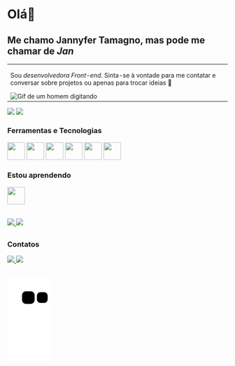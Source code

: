 # Olá👋

## Me chamo Jannyfer Tamagno, mas pode me chamar de *Jan*

<p align="right">
<table width="100%">
<tr><td valign="top" width="50%">

Sou *desenvolvedora Front-end*. Sinta-se à vontade para me contatar e conversar sobre projetos ou apenas para trocar ideias 🌻

<div align="left">
  <img src="https://c.tenor.com/iAy-KwJB1DkAAAAC/tenor.gif" alt="Gif de um homem digitando">
</div>

</td></tr>
</table>
</p>

<p align="left">
<img src="https://views.whatilearened.today/views/github/JannyferTamagno/views.svg">
<a href="https://github.com/JannyferTamagno/">
    <img src="https://img.shields.io/github/followers/JannyferTamagno?color=%234CC61E&label=GitHub%20Followers%20%3A"/>
</a>
</p>

### Ferramentas e Tecnologias

<img src="https://cdn.jsdelivr.net/gh/devicons/devicon/icons/git/git-original.svg" width="40" height="40"/>
<img src="https://cdn.jsdelivr.net/gh/devicons/devicon@latest/icons/html5/html5-original-wordmark.svg" width="40" height="40"/>
<img src="https://cdn.jsdelivr.net/gh/devicons/devicon@latest/icons/css3/css3-original-wordmark.svg" width="40" height="40"/>
<img src="https://cdn.jsdelivr.net/gh/devicons/devicon@latest/icons/typescript/typescript-original.svg" width="40" height="40"/>
<img src="https://cdn.jsdelivr.net/gh/devicons/devicon@latest/icons/react/react-original-wordmark.svg" width="40" height="40"/>
<img src="https://cdn.jsdelivr.net/gh/devicons/devicon@latest/icons/nextjs/nextjs-original.svg" width="40" height="40"/>

### Estou aprendendo

<img src="https://cdn.jsdelivr.net/gh/devicons/devicon@latest/icons/python/python-original-wordmark.svg" width="40" height="40"/>

##

<div>
    <a href="https://github.com/JannyferTamagno">
        <img height="180em" src="https://github-readme-stats.vercel.app/api/top-langs/?username=JannyferTamagno&layout=compact&langs_count=7&theme=dracula"/>
        <img height="180em" src="https://github-readme-stats.vercel.app/api?username=JannyferTamagno&show_icons=true&theme=dracula&include_all_commits=true&count_private=true"/>
    </a>
</div>

##

### Contatos

<div align="left">
    <a href="https://www.linkedin.com/in/jannyfertamagno/" target="_blank">
        <img src="https://img.shields.io/badge/-LinkedIn-%230077B5?style=for-the-badge&logo=linkedin&logoColor=white" target="_blank">
    </a>
    <a href = "mailto:jannyfertamagno@gmail.com">
        <img loading="lazy" src="https://img.shields.io/badge/Gmail-D14836?style=for-the-badge&logo=gmail&logoColor=white" target="_blank">
    </a>
</div>

##

  ![Snake animation](https://github.com/JannyferTamagno/JannyferTamagno/blob/output/github-contribution-grid-snake.svg)